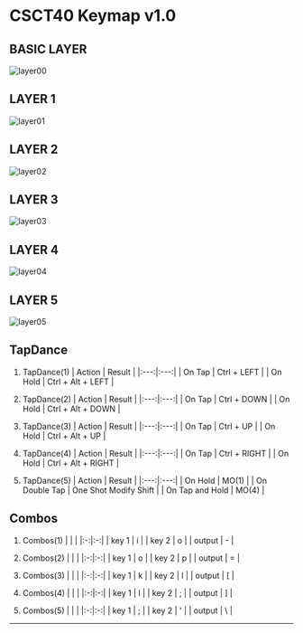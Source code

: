 # CSCT40 Keymap v1.0

## BASIC LAYER

![layer00][layer00]


## LAYER 1

![layer01][layer01]

## LAYER 2

![layer02][layer02]

## LAYER 3

![layer03][layer03]

## LAYER 4

![layer04][layer04]

## LAYER 5
![layer05][layer05]

## TapDance
1. TapDance(1)
    | Action | Result |
    |:---:|:---:|
    | On Tap | Ctrl + LEFT |
    | On Hold | Ctrl + Alt + LEFT |

2. TapDance(2)
    | Action | Result |
    |:---:|:---:|
    | On Tap | Ctrl + DOWN |
    | On Hold | Ctrl + Alt + DOWN |

3. TapDance(3)
    | Action | Result |
    |:---:|:---:|
    | On Tap | Ctrl + UP |
    | On Hold | Ctrl + Alt + UP |

4. TapDance(4)
    | Action | Result |
    |:---:|:---:|
    | On Tap | Ctrl + RIGHT |
    | On Hold | Ctrl + Alt + RIGHT |

5. TapDance(5)
    | Action | Result |
    |:---:|:---:|
    | On Hold | MO(1) |
    | On Double Tap | One Shot Modify Shift |
    | On Tap and Hold | MO(4) |

## Combos
1. Combos(1)
    | | |
    |:-:|:-:|
    | key 1 | i |
    | key 2 | o |
    | output | - |

2. Combos(2)
    | | |
    |:-:|:-:|
    | key 1 | o |
    | key 2 | p |
    | output | = |

3. Combos(3)
    | | |
    |:-:|:-:|
    | key 1 | k |
    | key 2 | l |
    | output | [ |

4. Combos(4)
    | | |
    |:-:|:-:|
    | key 1 | l |
    | key 2 | ; |
    | output | ] |

5. Combos(5)
    | | |
    |:-:|:-:|
    | key 1 | ; |
    | key 2 | ' |
    | output | \ |

-----
[layer00]:https://github.com/dallas145/MyOwnNotes/blob/main/source/keymap%201.0/keymap00.png?raw=true
[layer01]:https://github.com/dallas145/MyOwnNotes/blob/main/source/keymap%201.0/keymap01.png?raw=true
[layer02]:https://github.com/dallas145/MyOwnNotes/blob/main/source/keymap%201.0/keymap02.png?raw=true
[layer03]:https://github.com/dallas145/MyOwnNotes/blob/main/source/keymap%201.0/keymap03.png?raw=true
[layer04]:https://github.com/dallas145/MyOwnNotes/blob/main/source/keymap%201.0/keymap04.png?raw=true
[layer05]:https://github.com/dallas145/MyOwnNotes/blob/main/source/keymap%201.0/keymap05.png?raw=true
